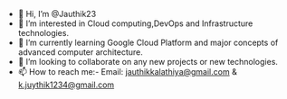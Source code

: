 - 👋 Hi, I’m @Jauthik23
- 👀 I’m interested in Cloud computing,DevOps and Infrastructure technologies.
- 🌱 I’m currently learning Google Cloud Platform and major concepts of advanced computer architecture.
- 💞️ I’m looking to collaborate on any new projects or new technologies.
- 📫 How to reach me:- Email: jauthikkalathiya@gmail.com & k.juythik1234@gmail.com

<!---
Jauthik23/Jauthik23 is a ✨ special ✨ repository because its `README.md` (this file) appears on your GitHub profile.
You can click the Preview link to take a look at your changes.
--->
